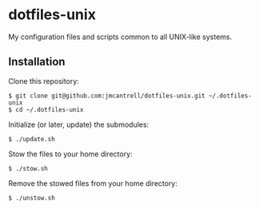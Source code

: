 # dotfiles-unix

My configuration files and scripts common to all UNIX-like systems.

## Installation

Clone this repository:

```
$ git clone git@github.com:jmcantrell/dotfiles-unix.git ~/.dotfiles-unix
$ cd ~/.dotfiles-unix
```

Initialize (or later, update) the submodules:

```
$ ./update.sh
```

Stow the files to your home directory:

```
$ ./stow.sh
```

Remove the stowed files from your home directory:

```
$ ./unstow.sh
```
